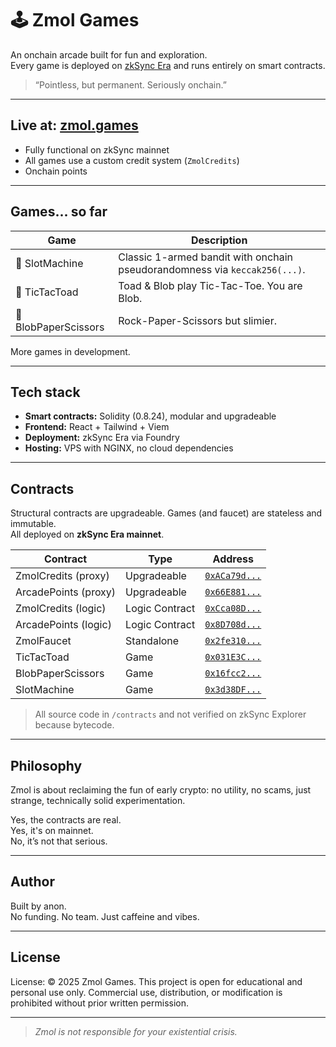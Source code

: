 # 🕹️ Zmol Games

An onchain arcade built for fun and exploration.  
Every game is deployed on [zkSync Era](https://zksync.io) and runs entirely on smart contracts.

> “Pointless, but permanent. Seriously onchain.”  

---

## Live at: [zmol.games](https://zmol.games)

- Fully functional on zkSync mainnet
- All games use a custom credit system (`ZmolCredits`)
- Onchain points 

---

## Games... so far

| Game              | Description                                 |
|------------------|---------------------------------------------|
| 🎰 SlotMachine    | Classic 1-armed bandit with onchain pseudorandomness via `keccak256(...)`.      |
| 🐸 TicTacToad     | Toad & Blob play Tic-Tac-Toe. You are Blob.      |
| 🐙 BlobPaperScissors | Rock-Paper-Scissors but slimier.             |

More games in development. 

---

## Tech stack

- **Smart contracts:** Solidity (0.8.24), modular and upgradeable
- **Frontend:** React + Tailwind + Viem 
- **Deployment:** zkSync Era via Foundry
- **Hosting:** VPS with NGINX, no cloud dependencies

---

## Contracts

Structural contracts are upgradeable. Games (and faucet) are stateless and immutable.  
All deployed on **zkSync Era mainnet**.

| Contract               | Type           | Address |
|------------------------|----------------|---------|
| ZmolCredits (proxy)    | Upgradeable    | [`0xACa79d...`](https://explorer.zksync.io/address/0xAB78b49d877841f4329591946bD56D98f5879D70) |
| ArcadePoints (proxy)   | Upgradeable    | [`0x66E881...`](https://explorer.zksync.io/address/0x3369558E7F64CBD6634763988B8C318cd232159B) |
| ZmolCredits (logic)    | Logic Contract | [`0xCca08D...`](https://explorer.zksync.io/address/0xCca08DD6b4dcF52E22197690C1FE564fbF5934cE) |
| ArcadePoints (logic)   | Logic Contract | [`0x8D708d...`](https://explorer.zksync.io/address/0x8D708de0aB5d1b4B400af63C0A25cFBf079f7160) |
| ZmolFaucet             | Standalone     | [`0x2fe310...`](https://explorer.zksync.io/address/0x2fe310860c2c563D0fa547B7E7Ea1ECE121FdfE8) |
| TicTacToad             | Game           | [`0x031E3C...`](https://explorer.zksync.io/address/0x031E3C9d486DA871363F154488924273F5192831) |
| BlobPaperScissors      | Game           | [`0x16fcc2...`](https://explorer.zksync.io/address/0x16fcc22aAf285b4731fD189a1C42f55a01bed2a8) |
| SlotMachine            | Game           | [`0x3d38DF...`](https://explorer.zksync.io/address/0x3d38DF5CAb39759aFaf1D135E88091458dcF96f4) |

> All source code in `/contracts` and not verified on zkSync Explorer because bytecode.

---

## Philosophy

Zmol is about reclaiming the fun of early crypto: no utility, no scams, just strange, technically solid experimentation.

Yes, the contracts are real.  
Yes, it's on mainnet.  
No, it’s not that serious.

---

## Author

Built by anon.  
No funding. No team. Just caffeine and vibes.

---

## License

License: © 2025 Zmol Games. This project is open for educational and personal use only. Commercial use, distribution, or modification is prohibited without prior written permission.

---

> _Zmol is not responsible for your existential crisis._
